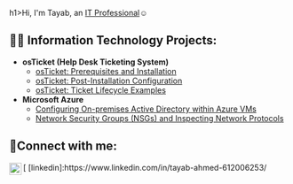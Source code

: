 h1>Hi, I'm Tayab, an <a href="https://www.linkedin.com/in/tayab-ahmed-612006253/">IT Professional</a>☺</h1>

<h2>👨‍💻 Information Technology Projects:</h2>

- <b>osTicket (Help Desk Ticketing System)</b>
  - [osTicket: Prerequisites and Installation](https://github.com/Tayab1995/osticket-prereqs)
  - [osTicket: Post-Installation Configuration](https://github.com/Tayab1995/post-install-config)
  - [osTicket: Ticket Lifecycle Examples](https://github.com/Tayab1995/ticket-lifecycle)
- <b>Microsoft Azure</b>
  - [Configuring On-premises Active Directory within Azure VMs](https://github.com/Tayab1995/configure-ad)
  - [Network Security Groups (NSGs) and Inspecting Network Protocols](https://github.com/Tayab1995/azure-network-protocols)

<h2>🤳Connect with me:</h2>
[<img align="left" alt="Josh | LinkedIn" width="22px" src="https://cdn.jsdelivr.net/npm/simple-icons@v3/icons/linkedin.svg" />
[linkedin]:https://www.linkedin.com/in/tayab-ahmed-612006253/
